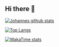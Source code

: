 ## Hi there 🥷

[![Johannes github stats](https://github-readme-stats.vercel.app/api?username=jayzone91&count_private=true&show_icons=true)](https://github.com/computerextra)

[![Top Langs](https://github-readme-stats.vercel.app/api/top-langs/?username=jayzone91)](https://github.com/computerextra)

[![WakaTime stats](https://github-readme-stats.vercel.app/api/wakatime?username=jayzone91)](https://github.com/computerextra)

<!--
**jayzone91/jayzone91** is a ✨ _special_ ✨ repository because its `README.md` (this file) appears on your GitHub profile.

Here are some ideas to get you started:

- 🔭 I’m currently working on ...
- 🌱 I’m currently learning ...
- 👯 I’m looking to collaborate on ...
- 🤔 I’m looking for help with ...
- 💬 Ask me about ...
- 📫 How to reach me: ...
- 😄 Pronouns: ...
- ⚡ Fun fact: ...
-->
